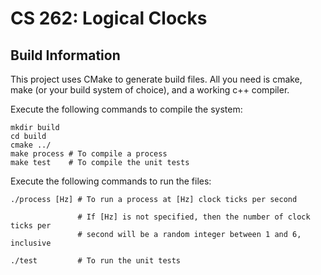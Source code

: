 # CS 262: Logical Clocks

## Build Information

This project uses CMake to generate build files. All you need is cmake, make (or your build system of choice), and a working c++ compiler.

Execute the following commands to compile the system:

```
mkdir build
cd build
cmake ../
make process # To compile a process
make test    # To compile the unit tests
```

Execute the following commands to run the files:

```
./process [Hz] # To run a process at [Hz] clock ticks per second

               # If [Hz] is not specified, then the number of clock ticks per
               # second will be a random integer between 1 and 6, inclusive

./test         # To run the unit tests
```